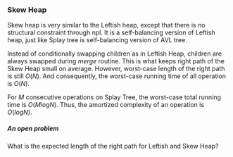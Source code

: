 ### Skew Heap
Skew heap is very similar to the Leftish heap, except that there is no structural constraint through npl. It is a self-balancing version of Leftish heap, just like Splay tree is self-balancing version of AVL tree.

Instead of conditionally swapping children as in Leftish Heap, children are always swapped during $merge$ routine. This is what keeps right path of the Skew Heap small on average. However, worst-case length of the right path is still $O(N)$. And consequently, the worst-case running time of all operation is $O(N)$.

For $M$ consecutive operations on Splay Tree, the worst-case total running time is $O(MlogN)$. Thus, the amortized complexity of an operation is $O(logN)$.

##### An open problem
What is the expected length of the right path for Leftish and Skew Heap?
